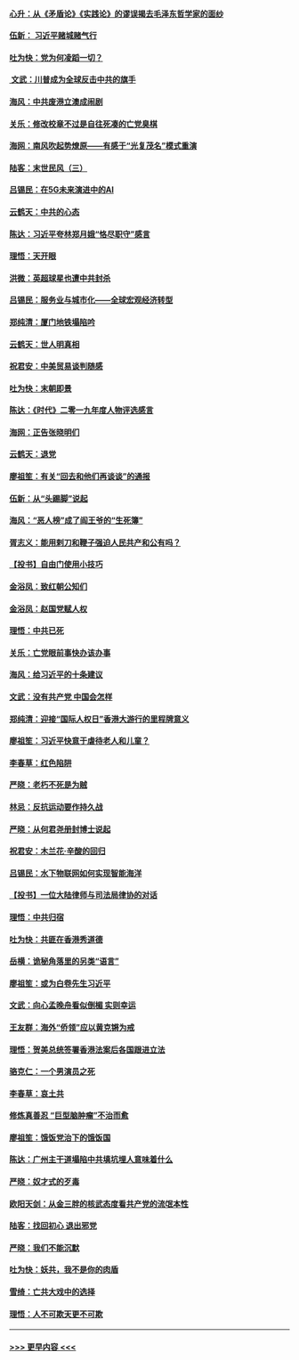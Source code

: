 #### [心升：从《矛盾论》《实践论》的谬误揭去毛泽东哲学家的面纱](../pages/nsc993/n11736962.md?t=12211901) 
#### [伍新： 习近平赌城赌气行](../pages/nsc993/n11736929.md?t=12211901) 
#### [吐为快：党为何凌蹈一切？](../pages/nsc993/n11736915.md?t=12211901) 
#### [ 文武：川普成为全球反击中共的旗手](../pages/nsc993/n11736882.md?t=12211901) 
#### [海风：中共废港立澳成闹剧](../pages/nsc993/n11735857.md?t=12211901) 
#### [关乐：修改校章不过是自往死凑的亡党臭棋](../pages/nsc993/n11735097.md?t=12211901) 
#### [海网：南风吹起势燎原——有感于“光复茂名”模式重演](../pages/nsc993/n11732308.md?t=12211901) 
#### [陆客：末世民风（三）](../pages/nsc993/n11732211.md?t=12211901) 
#### [吕锡民：在5G未来演进中的AI](../pages/nsc993/n11730010.md?t=12211901) 
#### [云鹤天：中共的心态](../pages/nsc993/n11729906.md?t=12211901) 
#### [陈达：习近平夸林郑月娥“恪尽职守”感言](../pages/nsc993/n11729881.md?t=12211901) 
#### [理悟：天开眼](../pages/nsc993/n11729699.md?t=12211901) 
#### [洪微：英超球星也遭中共封杀](../pages/nsc993/n11727243.md?t=12211901) 
#### [吕锡民：服务业与城市化——全球宏观经济转型](../pages/nsc993/n11725845.md?t=12211901) 
#### [郑纯清：厦门地铁塌陷吟](../pages/nsc993/n11725813.md?t=12211901) 
#### [云鹤天：世人明真相](../pages/nsc993/n11725621.md?t=12211901) 
#### [祝君安：中美贸易谈判随感](../pages/nsc993/n11725609.md?t=12211901) 
#### [吐为快：末朝即景](../pages/nsc993/n11723365.md?t=12211901) 
#### [陈达：《时代》二零一九年度人物评选感言](../pages/nsc993/n11723337.md?t=12211901) 
#### [海网：正告张晓明们](../pages/nsc993/n11723228.md?t=12211901) 
#### [云鹤天：退党](../pages/nsc993/n11723056.md?t=12211901) 
#### [廖祖笙：有关“回去和他们再谈谈”的通报](../pages/nsc993/n11722442.md?t=12211901) 
#### [伍新：从“头踢脚”说起](../pages/nsc993/n11722429.md?t=12211901) 
#### [海风：“恶人榜”成了阎王爷的“生死簿”](../pages/nsc993/n11722272.md?t=12211901) 
#### [胥志义：能用剌刀和鞭子强迫人民共产和公有吗？](../pages/nsc993/n11720569.md?t=12211901) 
#### [【投书】自由门使用小技巧](../pages/nsc993/n11720180.md?t=12211901) 
#### [金浴凤：致红朝公知们](../pages/nsc993/n11720563.md?t=12211901) 
#### [金浴凤：赵国党赋人权](../pages/nsc993/n11720533.md?t=12211901) 
#### [理悟：中共已死](../pages/nsc993/n11720233.md?t=12211901) 
#### [关乐：亡党眼前事快办该办事](../pages/nsc993/n11719160.md?t=12211901) 
#### [海风：给习近平的十条建议](../pages/nsc993/n11717616.md?t=12211901) 
#### [文武：没有共产党 中国会怎样](../pages/nsc993/n11717584.md?t=12211901) 
#### [郑纯清：迎接“国际人权日”香港大游行的里程牌意义](../pages/nsc993/n11717417.md?t=12211901) 
#### [廖祖笙：习近平快意于虐待老人和儿童？](../pages/nsc993/n11715313.md?t=12211901) 
#### [李春草：红色陷阱](../pages/nsc993/n11715029.md?t=12211901) 
#### [严晓：老朽不死是为贼](../pages/nsc993/n11712910.md?t=12211901) 
#### [林忌：反抗运动要作持久战](../pages/nsc993/n11712623.md?t=12211901) 
#### [严晓：从何君尧册封博士说起](../pages/nsc993/n11712465.md?t=12211901) 
#### [祝君安：木兰花·辛酸的回归](../pages/nsc993/n11712381.md?t=12211901) 
#### [吕锡民：水下物联网如何实现智能海洋](../pages/nsc993/n11711158.md?t=12211901) 
#### [【投书】一位大陆律师与司法局律协的对话](../pages/nsc993/n11709675.md?t=12211901) 
#### [理悟：中共归宿](../pages/nsc993/n11710059.md?t=12211901) 
#### [吐为快：共匪在香港秀道德](../pages/nsc993/n11709979.md?t=12211901) 
#### [岳横：诡秘角落里的另类“语言”](../pages/nsc993/n11709792.md?t=12211901) 
#### [廖祖笙：或为白卷先生习近平](../pages/nsc993/n11708330.md?t=12211901) 
#### [文武：向心孟晚舟看似倒楣 实则幸运](../pages/nsc993/n11708236.md?t=12211901) 
#### [王友群：海外“侨领”应以黄克锵为戒](../pages/nsc993/n11706176.md?t=12211901) 
#### [理悟：贺美总统签署香港法案后各国跟进立法](../pages/nsc993/n11706853.md?t=12211901) 
#### [骆克仁：一个男演员之死](../pages/nsc993/n11706677.md?t=12211901) 
#### [李春草：哀土共](../pages/nsc993/n11706255.md?t=12211901) 
#### [修炼真善忍 “巨型脑肿瘤”不治而愈](../pages/nsc993/n11705340.md?t=12211901) 
#### [廖祖笙：饿饭党治下的饿饭国](../pages/nsc993/n11705085.md?t=12211901) 
#### [陈达：广州主干道塌陷中共填坑埋人意味着什么](../pages/nsc993/n11705046.md?t=12211901) 
#### [严晓：奴才式的歹毒](../pages/nsc993/n11704826.md?t=12211901) 
#### [欧阳天剑：从金三胖的核武态度看共产党的流氓本性](../pages/nsc993/n11702238.md?t=12211901) 
#### [陆客：找回初心 退出邪党](../pages/nsc993/n11702213.md?t=12211901) 
#### [严晓：我们不能沉默](../pages/nsc993/n11702110.md?t=12211901) 
#### [吐为快：妖共，我不是你的肉盾](../pages/nsc993/n11701366.md?t=12211901) 
#### [雪绮：亡共大戏中的选择](../pages/nsc993/n11699922.md?t=12211901) 
#### [理悟：人不可欺天更不可欺](../pages/nsc993/n11699657.md?t=12211901) 

----
#### [ >>> 更早内容 <<< ](../indexes/nsc993-earlier.md)
